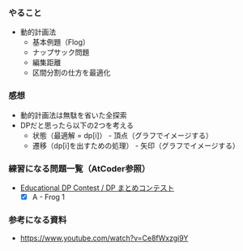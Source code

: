 ### やること
- 動的計画法
    - 基本例題（Flog）
    - ナップサック問題
    - 編集距離
    - 区間分割の仕方を最適化

### 感想
- 動的計画法は無駄を省いた全探索
- DPだと思ったら以下の2つを考える
    - 状態（最適解 = dp[i]） - 頂点（グラフでイメージする）
    - 遷移（dp[i]を出すための処理） - 矢印（グラフでイメージする）

### 練習になる問題一覧（AtCoder参照）
- [Educational DP Contest / DP まとめコンテスト](https://atcoder.jp/contests/dp)
    - [x] A - Frog 1

### 参考になる資料
- https://www.youtube.com/watch?v=Ce8fWxzgi9Y